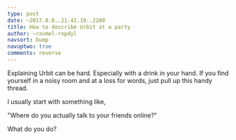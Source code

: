 ```yaml
---
type: post
date: ~2017.8.8..21.42.19..2208
title: How to describe Urbit at a party
author: ~ravmel-ropdyl
navsort: bump
navuptwo: true
comments: reverse
---
```


Explaining Urbit can be hard.  Especially with a drink in your hand.  If you find yourself in a noisy room and at a loss for words, just pull up this handy thread.  

I usually start with something like, 

"Where do you actually talk to your friends online?"

What do you do?